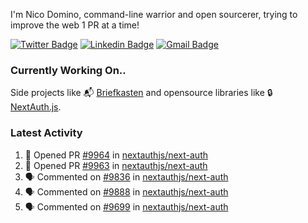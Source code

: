 
I'm Nico Domino, command-line warrior and open sourcerer, trying to improve the web 1 PR at a time!

[![Twitter Badge](https://img.shields.io/badge/-@ndom91-1ca0f1?style=flat-square&labelColor=1ca0f1&logo=twitter&logoColor=white&link=https://twitter.com/ndom91)](https://twitter.com/ndom91) [![Linkedin Badge](https://img.shields.io/badge/-ndom91-blue?style=flat-square&logo=Linkedin&logoColor=white&link=https://www.linkedin.com/in/ndom91/)](https://www.linkedin.com/in/ndom91/) [![Gmail Badge](https://img.shields.io/badge/-yo@ndo.dev-c14438?style=flat-square&logo=mail.ru&logoColor=white&link=mailto:yo@ndo.dev)](mailto:yo@ndo.dev)

### Currently Working On..

Side projects like 📬 [Briefkasten](https://briefkastenhq.com) and opensource libraries like 🔒 [NextAuth.js](https://github.com/nextauthjs/next-auth).

<!--START_SECTION_PROFILE_VIEWS:readme-info-->
<!--END_SECTION_PROFILE_VIEWS:readme-info-->

<!--START_SECTION_DAILY_COMMIT:readme-info-->
<!--END_SECTION_DAILY_COMMIT:readme-info-->

<!--START_SECTION_WEEKLY_COMMIT:readme-info-->
<!--END_SECTION_WEEKLY_COMMIT:readme-info-->

### Latest Activity

<!--START_SECTION:activity-->
1. 💪 Opened PR [#9964](https://github.com/nextauthjs/next-auth/pull/9964) in [nextauthjs/next-auth](https://github.com/nextauthjs/next-auth)
2. 💪 Opened PR [#9963](https://github.com/nextauthjs/next-auth/pull/9963) in [nextauthjs/next-auth](https://github.com/nextauthjs/next-auth)
3. 🗣 Commented on [#9836](https://github.com/nextauthjs/next-auth/issues/9836#issuecomment-1934309666) in [nextauthjs/next-auth](https://github.com/nextauthjs/next-auth)
4. 🗣 Commented on [#9888](https://github.com/nextauthjs/next-auth/pull/9888#issuecomment-1932506994) in [nextauthjs/next-auth](https://github.com/nextauthjs/next-auth)
5. 🗣 Commented on [#9699](https://github.com/nextauthjs/next-auth/issues/9699#issuecomment-1932066446) in [nextauthjs/next-auth](https://github.com/nextauthjs/next-auth)
<!--END_SECTION:activity-->
